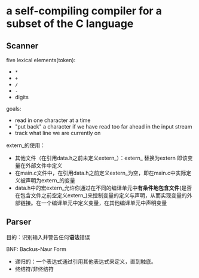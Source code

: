 # a self-compiling compiler for a subset of the C language

## Scanner

five lexical elements(token):

- `*`
- `+`
- `/`
- `-`
- digits

goals:

- read in one character at a time
- "put back" a character if we have read too far ahead in the input stream
- track what line we are currently on

extern_的使用：

- 其他文件（在引用data.h之前未定义extern_）：extern_ 替换为extern 即该变量在外部文件中定义
- 在main.c文件中，在引用data.h之前定义extern_为空，即在main.c中实际定义被声明为extern_的变量
- data.h中的宏extern_允许你通过在不同的编译单元中**有条件地包含文件**(是否在包含文件之前空定义extern_)来控制变量的定义与声明，从而实现变量的外部链接。在一个编译单元中定义变量，在其他编译单元中声明变量

## Parser

目的：识别输入并警告任何**语法**错误

BNF: Backus-Naur Form

- 递归的：一个表达式通过引用其他表达式来定义，直到触底。
- 终结符/非终结符
